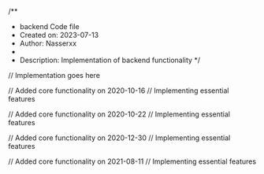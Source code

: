 /**
 * backend Code file
 * Created on: 2023-07-13
 * Author: Nasserxx
 *
 * Description: Implementation of backend functionality
 */
 
// Implementation goes here


// Added core functionality on 2020-10-16
// Implementing essential features

// Added core functionality on 2020-10-22
// Implementing essential features

// Added core functionality on 2020-12-30
// Implementing essential features

// Added core functionality on 2021-08-11
// Implementing essential features
